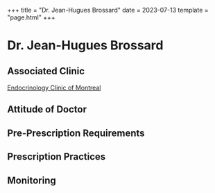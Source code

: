 +++
title = "Dr. Jean-Hugues Brossard"
date = 2023-07-13
template = "page.html"
+++

# Dr. Jean-Hugues Brossard
## Associated Clinic
[Endocrinology Clinic of Montreal](@/blog/clinics/endocrinologie.md)
## Attitude of Doctor
## Pre-Prescription Requirements
## Prescription Practices
## Monitoring
